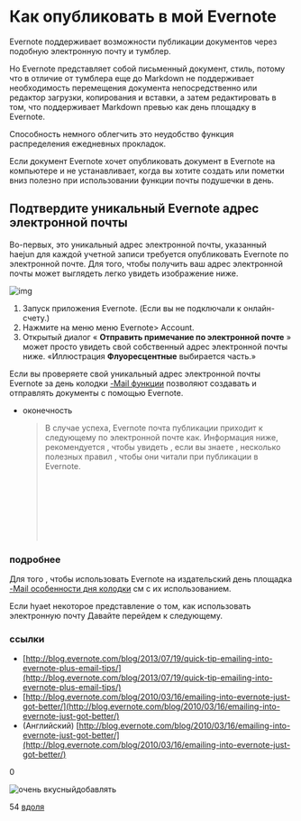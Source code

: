 # Как опубликовать в мой Evernote

Evernote поддерживает возможности публикации документов через подобную электронную почту и тумблер.

Но Evernote представляет собой письменный документ, стиль, потому что в отличие от тумблера еще до Markdown не поддерживает необходимость перемещения документа непосредственно или редактор загрузки, копирования и вставки, а затем редактировать в том, что поддерживает Markdown превью как день площадку в Evernote.

Способность немного облегчить это неудобство функция распределения ежедневных прокладок.

Если документ Evernote хочет опубликовать документ в Evernote на компьютере и не устанавливает, когда вы хотите создать или пометки вниз полезно при использовании функции почты подушечки в день.

## Подтвердите уникальный Evernote адрес электронной почты

Во-первых, это уникальный адрес электронной почты, указанный haejun для каждой учетной записи требуется опубликовать Evernote по электронной почте. Для того, чтобы получить ваш адрес электронной почты может выглядеть легко увидеть изображение ниже.

![img](http://pad.haroopress.com/docs/ko/publishing-into-evernote/images/001.png)

1. Запуск приложения Evernote. (Если вы не подключали к онлайн-счету.)
2. Нажмите на меню меню Evernote> Account.
3. Открытый диалог « **Отправить примечание по электронной почте** » может просто увидеть свой собственный адрес электронной почты ниже. 
   «Иллюстрация **Флуоресцентные** выбирается часть.»

Если вы проверяете свой уникальный адрес электронной почты Evernote за день колодки [-Mail функции](http://pad.haroopress.com/page.html?f=send-beautiful-email) позволяют создавать и отправлять документы с помощью Evernote.

- оконечность

  > В случае успеха, Evernote почта публикации приходит к следующему по электронной почте как. 
  > Информация ниже, рекомендуется , чтобы увидеть , если вы знаете , несколько полезных правил , чтобы они читали при публикации в Evernote.
  >
  > ​
  >
  > ​
  >
  > ​
  >
  > ​
  >
  >

### подробнее

Для того , чтобы использовать Evernote на издательский день площадка [-Mail особенности дня колодки](http://pad.haroopress.com/page.html?f=send-beautiful-email) см с их использованием.

Если hyaet некоторое представление о том, как использовать электронную почту Давайте перейдем к следующему.

### ссылки

- [http://blog.evernote.com/blog/2013/07/19/quick-tip-emailing-into-evernote-plus-email-tips/](http://blog.evernote.com/blog/2013/07/19/quick-tip-emailing-into-evernote-plus-email-tips/)
- [http://blog.evernote.com/blog/2010/03/16/emailing-into-evernote-just-got-better/](http://blog.evernote.com/blog/2010/03/16/emailing-into-evernote-just-got-better/)
- (Английский) [http://blog.evernote.com/blog/2010/03/16/emailing-into-evernote-just-got-better/](http://blog.evernote.com/blog/2010/03/16/emailing-into-evernote-just-got-better/)

0

![очень вкусный](http://www.delicious.com/static/img/delicious.small.gif)добавлять

54
[вдоля](javascript:void(0);)